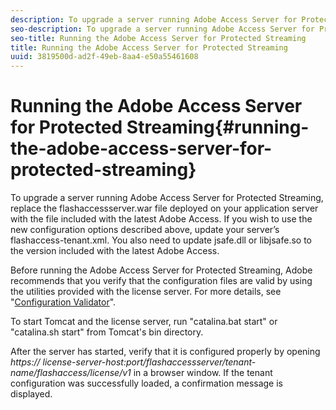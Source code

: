 ```yaml
---
description: To upgrade a server running Adobe Access Server for Protected Streaming, replace the flashaccessserver.war file deployed on your application server with the file included with the latest Adobe Access. If you wish to use the new configuration options described above, update your server’s flashaccess-tenant.xml. You also need to update jsafe.dll or libjsafe.so to the version included with the latest Adobe Access.
seo-description: To upgrade a server running Adobe Access Server for Protected Streaming, replace the flashaccessserver.war file deployed on your application server with the file included with the latest Adobe Access. If you wish to use the new configuration options described above, update your server’s flashaccess-tenant.xml. You also need to update jsafe.dll or libjsafe.so to the version included with the latest Adobe Access.
seo-title: Running the Adobe Access Server for Protected Streaming
title: Running the Adobe Access Server for Protected Streaming
uuid: 3819500d-ad2f-49eb-8aa4-e50a55461608
---
```


# Running the Adobe Access Server for Protected Streaming{#running-the-adobe-access-server-for-protected-streaming}

To upgrade a server running Adobe Access Server for Protected Streaming, replace the flashaccessserver.war file deployed on your application server with the file included with the latest Adobe Access. If you wish to use the new configuration options described above, update your server’s flashaccess-tenant.xml. You also need to update jsafe.dll or libjsafe.so to the version included with the latest Adobe Access.

Before running the Adobe Access Server for Protected Streaming, Adobe recommends that you verify that the configuration files are valid by using the utilities provided with the license server. For more details, see "[Configuration Validator](../../aaxs-protected-streaming/aaxs-protected-streaming-utilities/configuration-validator.md)".

To start Tomcat and the license server, run "catalina.bat start" or "catalina.sh start" from Tomcat's bin directory. 

After the server has started, verify that it is configured properly by opening *https:// license-server-host:port/flashaccessserver/tenant-name/flashaccess/license/v1* in a browser window. If the tenant configuration was successfully loaded, a confirmation message is displayed. 
